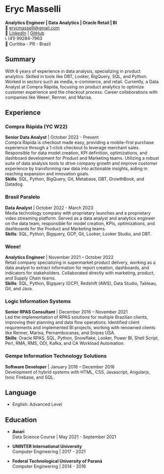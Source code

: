 # Eryc Masselli
**Analytics Engineer | Data Analytics | Oracle Retail | BI**  
📧 erycmasselli@gmail.com  
🔗 [LinkedIn](https://linkedin.com/in/eryc-masselli/) | [GitHub](https://github.com/ErycM)  
📞 (41) 99284-7963  
📍 Curitiba - PR - Brazil

## Summary
With 6 years of experience in data analysis, specializing in product analytics. Skilled in tools like DBT, Looker, BigQuery, SQL, and Python. Worked in sectors such as media, e-commerce, and retail. Currently, a Data Analyst at Compra Rápida, focusing on product analytics to optimize customer experience and the checkout process. Career collaborations with companies like Weee!, Renner, and Marisa.

## Experience

### Compra Rápida (YC W22)
**Senior Data Analyst** | October 2022 - Present  
Compra Rápida is checkout made easy, providing a mobile-first purchase experience through a 1-click checkout to leverage merchant sales. Responsible for data model creation, KPI definition, optimizations, and dashboard development for Product and Marketing teams. Utilizing a robust suite of data analysis tools to drive company growth and improve customer experience by transforming raw data into actionable insights, aiding in reaching expansion and innovation goals.  
**Skills**: SQL, Python, BigQuery, Git, Metabase, DBT, GrowthBook, and Datadog.

### Brasil Paralelo
**Data Analyst** | October 2022 - March 2023  
Media technology company with proprietary launches and a proprietary video streaming platform. Served as a data analyst and analytics engineer on the data team, responsible for model creation, KPIs, optimizations, and dashboards for the Product and Marketing teams.  
**Skills**: SQL, Python, Bigquery, GCP, Git, Looker, Looker Studio, and DBT.

### Weee!
**Analytics Engineer** | November 2021 – October 2022  
Retail company specializing in supermarket product delivery, working as a data analyst to extract information for report creation, dashboards, and indicators for stakeholders. Collaborated directly with marketing, product, and Supply Chain teams.  
**Skills**: SQL, Python, Bigquery (GCP), Redshift (AWS), Data Studio, Tableau, Git, and Java.

### Logic Information Systems
**Senior RPAS Consultant** | December 2016 – November 2021  
Led the implementation of RPAS solutions for multiple Brazilian clients, improving their planning and data flow operations. Identified client requirements and implemented BI projects, working with renowned clients like Renner, Marisa, Pernambucanas, and Snipes USA.  
**Skills**: Oracle RPAS, SQL, Python, Snowflake, Looker, Power BI, Shell Script, Perl, RMA, RMS, ODI, Kafka, and CA Workload Automation.

### Gempe Information Technology Solutions
**Software Developer** | January 2016 – December 2016  
Development of hybrid systems with HTML, CSS, Javascript, Angularjs, Ionic Firebase, and SQL.

## Language
- English: Advanced Level

## Education
- **Awari**  
  Data Science Course | May 2021 - September 2021

- **UNINTER International University**  
  Computer Engineering | 2017 - 2021

- **Federal Technological University of Paraná**  
  Computer Engineering | 2014 - 2016

